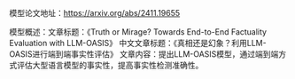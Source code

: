 模型论文地址：https://arxiv.org/abs/2411.19655

模型概述：文章标题：《Truth or Mirage? Towards End-to-End Factuality Evaluation with LLM-OASIS》
中文文章标题：《真相还是幻象？利用LLM-OASIS进行端到端事实性评估》
文章内容：提出LLM-OASIS模型，通过端到端方式评估大型语言模型的事实性，提高事实性检测准确性。
